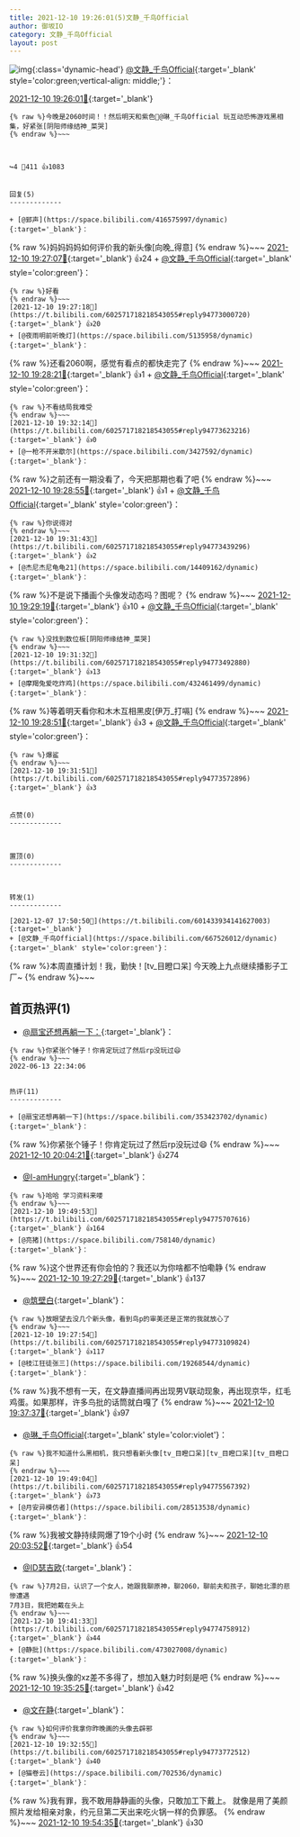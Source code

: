```yaml
---
title: 2021-12-10 19:26:01(5)文静_千鸟Official
author: 御坂IO
category: 文静_千鸟Official
layout: post
---
```


![img](/images/ac7482ed1b9a7f203dc68c0c4a77c488a27b108a.jpg){:class='dynamic-head'}
[@文静_千鸟Official](https://space.bilibili.com/667526012/dynamic){:target='_blank' style='color:green;vertical-align: middle;'}：

[2021-12-10 19:26:01🔗](https://t.bilibili.com/602571718218543055){:target='_blank'}

~~~
{% raw %}今晚是2060时间！！然后明天和紫色🐷@琳_千鸟Official 玩互动恐怖游戏黑相集，好紧张[阴阳师缘结神_菜哭]
{% endraw %}~~~



↪️4 💬411 👍1083


回复(5)
-------------

+ [@郅声](https://space.bilibili.com/416575997/dynamic){:target='_blank'}：
~~~
{% raw %}妈妈妈妈如何评价我的新头像[向晚_得意]
{% endraw %}~~~
[2021-12-10 19:27:07🔗](https://t.bilibili.com/602571718218543055#reply94772993680){:target='_blank'} 👍24
    + [@文静_千鸟Official](https://space.bilibili.com/667526012/dynamic){:target='_blank' style='color:green'}：
~~~
{% raw %}好看
{% endraw %}~~~
[2021-12-10 19:27:18🔗](https://t.bilibili.com/602571718218543055#reply94773000720){:target='_blank'} 👍20
+ [@夜雨明前听晚灯](https://space.bilibili.com/5135958/dynamic){:target='_blank'}：
~~~
{% raw %}还看2060啊，感觉有看点的都快走完了
{% endraw %}~~~
[2021-12-10 19:28:21🔗](https://t.bilibili.com/602571718218543055#reply94773131040){:target='_blank'} 👍1
    + [@文静_千鸟Official](https://space.bilibili.com/667526012/dynamic){:target='_blank' style='color:green'}：
~~~
{% raw %}不看结局我难受
{% endraw %}~~~
[2021-12-10 19:32:14🔗](https://t.bilibili.com/602571718218543055#reply94773623216){:target='_blank'} 👍0
+ [@一枪不开米歇尔](https://space.bilibili.com/3427592/dynamic){:target='_blank'}：
~~~
{% raw %}之前还有一期没看了，今天把那期也看了吧
{% endraw %}~~~
[2021-12-10 19:28:55🔗](https://t.bilibili.com/602571718218543055#reply94773153920){:target='_blank'} 👍1
    + [@文静_千鸟Official](https://space.bilibili.com/667526012/dynamic){:target='_blank' style='color:green'}：
~~~
{% raw %}你说得对
{% endraw %}~~~
[2021-12-10 19:31:43🔗](https://t.bilibili.com/602571718218543055#reply94773439296){:target='_blank'} 👍2
+ [@杰尼杰尼龟龟21](https://space.bilibili.com/14409162/dynamic){:target='_blank'}：
~~~
{% raw %}不是说下播画个头像发动态吗？图呢？
{% endraw %}~~~
[2021-12-10 19:29:19🔗](https://t.bilibili.com/602571718218543055#reply94773169056){:target='_blank'} 👍10
    + [@文静_千鸟Official](https://space.bilibili.com/667526012/dynamic){:target='_blank' style='color:green'}：
~~~
{% raw %}没找到数位板[阴阳师缘结神_菜哭]
{% endraw %}~~~
[2021-12-10 19:31:32🔗](https://t.bilibili.com/602571718218543055#reply94773492880){:target='_blank'} 👍13
+ [@摩羯兔爱吃炸鸡](https://space.bilibili.com/432461499/dynamic){:target='_blank'}：
~~~
{% raw %}等着明天看你和木木互相黑皮[伊万_打嗝]
{% endraw %}~~~
[2021-12-10 19:28:51🔗](https://t.bilibili.com/602571718218543055#reply94773299152){:target='_blank'} 👍3
    + [@文静_千鸟Official](https://space.bilibili.com/667526012/dynamic){:target='_blank' style='color:green'}：
~~~
{% raw %}爆鲨
{% endraw %}~~~
[2021-12-10 19:31:51🔗](https://t.bilibili.com/602571718218543055#reply94773572896){:target='_blank'} 👍3


点赞(0)
-------------



置顶(0)
-------------



转发(1)
-------------

[2021-12-07 17:50:50🔗](https://t.bilibili.com/601433934141627003){:target='_blank'}
+ [@文静_千鸟Official](https://space.bilibili.com/667526012/dynamic){:target='_blank' style='color:green'}：
~~~
{% raw %}本周直播计划！我，勤快！[tv_目瞪口呆]
今天晚上九点继续播影子工厂~
{% endraw %}~~~






首页热评(1)
-------------

+ [@扇宝还想再躺一下：](https://space.bilibili.com/353423702/dynamic){:target='_blank'}：
~~~
{% raw %}你紧张个锤子！你肯定玩过了然后rp没玩过😄
{% endraw %}~~~
2022-06-13 22:34:06


热评(11)
-------------

+ [@扇宝还想再躺一下](https://space.bilibili.com/353423702/dynamic){:target='_blank'}：
~~~
{% raw %}你紧张个锤子！你肯定玩过了然后rp没玩过😄
{% endraw %}~~~
[2021-12-10 20:04:21🔗](https://t.bilibili.com/602571718218543055#reply94777442960){:target='_blank'} 👍274
+ [@I-amHungry](https://space.bilibili.com/6715117/dynamic){:target='_blank'}：
~~~
{% raw %}哈哈 学习资料来喽
{% endraw %}~~~
[2021-12-10 19:49:53🔗](https://t.bilibili.com/602571718218543055#reply94775707616){:target='_blank'} 👍164
+ [@亮猪](https://space.bilibili.com/758140/dynamic){:target='_blank'}：
~~~
{% raw %}这个世界还有你会怕的？我还以为你啥都不怕嘞静
{% endraw %}~~~
[2021-12-10 19:27:29🔗](https://t.bilibili.com/602571718218543055#reply94773091136){:target='_blank'} 👍137
+ [@筑壁白](https://space.bilibili.com/383718717/dynamic){:target='_blank'}：
~~~
{% raw %}放眼望去没几个新头像，看到鸟p的审美还是正常的我就放心了
{% endraw %}~~~
[2021-12-10 19:27:54🔗](https://t.bilibili.com/602571718218543055#reply94773109824){:target='_blank'} 👍117
+ [@枝江狂徒张三](https://space.bilibili.com/19268544/dynamic){:target='_blank'}：
~~~
{% raw %}我不想有一天，在文静直播间再出现男V联动现象，再出现京华，红毛鸡蛋。如果那样，许多鸟批的话筒就白嘎了
{% endraw %}~~~
[2021-12-10 19:37:37🔗](https://t.bilibili.com/602571718218543055#reply94774205568){:target='_blank'} 👍97
+ [@琳_千鸟Official](https://space.bilibili.com/1620923329/dynamic){:target='_blank' style='color:violet'}：
~~~
{% raw %}我不知道什么黑相机，我只想看新头像[tv_目瞪口呆][tv_目瞪口呆][tv_目瞪口呆]
{% endraw %}~~~
[2021-12-10 19:49:04🔗](https://t.bilibili.com/602571718218543055#reply94775567392){:target='_blank'} 👍73
+ [@月安异模仿者](https://space.bilibili.com/28513538/dynamic){:target='_blank'}：
~~~
{% raw %}我被文静持续网爆了19个小时
{% endraw %}~~~
[2021-12-10 20:03:52🔗](https://t.bilibili.com/602571718218543055#reply94777312048){:target='_blank'} 👍54
+ [@ID瑟吉欧](https://space.bilibili.com/36758067/dynamic){:target='_blank'}：
~~~
{% raw %}7月2日，认识了一个女人，她跟我聊原神，聊2060，聊前夫和孩子，聊她北漂的悲惨遭遇
7月3日，我把她戴在头上
{% endraw %}~~~
[2021-12-10 19:41:33🔗](https://t.bilibili.com/602571718218543055#reply94774758912){:target='_blank'} 👍44
+ [@静批](https://space.bilibili.com/473027008/dynamic){:target='_blank'}：
~~~
{% raw %}换头像的xz差不多得了，想加入魅力时刻是吧
{% endraw %}~~~
[2021-12-10 19:35:25🔗](https://t.bilibili.com/602571718218543055#reply94774088400){:target='_blank'} 👍42
+ [@文在静](https://space.bilibili.com/5336308/dynamic){:target='_blank'}：
~~~
{% raw %}如何评价我拿你昨晚画的头像去辟邪
{% endraw %}~~~
[2021-12-10 19:32:55🔗](https://t.bilibili.com/602571718218543055#reply94773772512){:target='_blank'} 👍40
+ [@猫卷云](https://space.bilibili.com/702536/dynamic){:target='_blank'}：
~~~
{% raw %}我有罪，我不敢用静静画的头像，只敢加工下戴上。
就像是用了美颜照片发给相亲对象，约元旦第二天出来吃火锅一样的负罪感。
{% endraw %}~~~
[2021-12-10 19:54:35🔗](https://t.bilibili.com/602571718218543055#reply94776324432){:target='_blank'} 👍30



